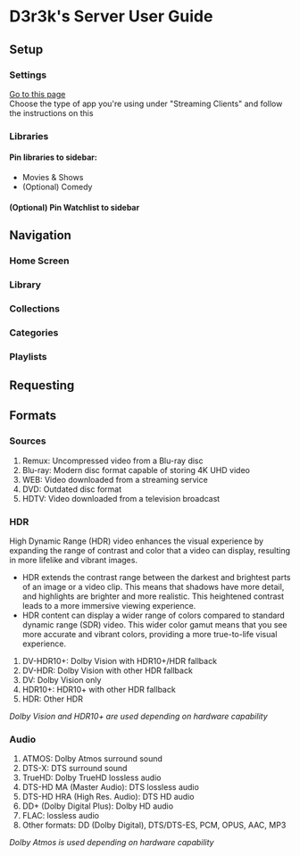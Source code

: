 # D3r3k's Server User Guide

## Setup

### Settings

[Go to this page](https://mediaclients.wiki/Plex)<br>
Choose the type of app you're using under "Streaming Clients" and follow the instructions on this

### Libraries

#### Pin libraries to sidebar:
- Movies & Shows
- (Optional) Comedy

#### (Optional) Pin Watchlist to sidebar


## Navigation

### Home Screen

### Library

### Collections

### Categories

### Playlists


## Requesting


## Formats

### Sources

1. Remux: Uncompressed video from a Blu-ray disc
2. Blu-ray: Modern disc format capable of storing 4K UHD video
3. WEB: Video downloaded from a streaming service
4. DVD: Outdated disc format
5. HDTV: Video downloaded from a television broadcast

### HDR

High Dynamic Range (HDR) video enhances the visual experience by expanding the range of contrast and color that a video can display, resulting in more lifelike and vibrant images.
* HDR extends the contrast range between the darkest and brightest parts of an image or a video clip. This means that shadows have more detail, and highlights are brighter and more realistic. This heightened contrast leads to a more immersive viewing experience.
* HDR content can display a wider range of colors compared to standard dynamic range (SDR) video. This wider color gamut means that you see more accurate and vibrant colors, providing a more true-to-life visual experience.

1. DV-HDR10+: Dolby Vision with HDR10+/HDR fallback
2. DV-HDR: Dolby Vision with other HDR fallback
3. DV: Dolby Vision only
4. HDR10+: HDR10+ with other HDR fallback
5. HDR: Other HDR

*Dolby Vision and HDR10+ are used depending on hardware capability*

### Audio

1. ATMOS: Dolby Atmos surround sound
2. DTS-X: DTS surround sound
3. TrueHD: Dolby TrueHD lossless audio
4. DTS-HD MA (Master Audio): DTS lossless audio
5. DTS-HD HRA (High Res. Audio): DTS HD audio
6. DD+ (Dolby Digital Plus): Dolby HD audio
7. FLAC: lossless audio
8. Other formats: DD (Dolby Digital), DTS/DTS-ES, PCM, OPUS, AAC, MP3

*Dolby Atmos is used depending on hardware capability*
